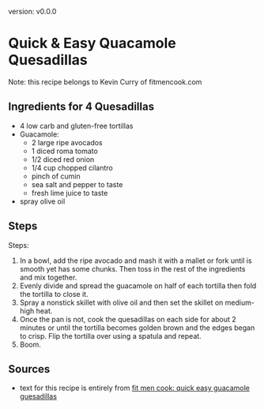 version: v0.0.0

# Quick & Easy Quacamole Quesadillas

Note: this recipe belongs to Kevin Curry of fitmencook.com

## Ingredients for 4 Quesadillas

- 4 low carb and gluten-free tortillas
- Guacamole:
    - 2 large ripe avocados
    - 1 diced roma tomato
    - 1/2 diced red onion
    - 1/4 cup chopped cilantro
    - pinch of cumin
    - sea salt and pepper to taste
    - fresh lime juice to taste
- spray olive oil

## Steps

Steps:

1. In a bowl, add the ripe avocado and mash it with a mallet or fork 
until is smooth yet has some chunks.  Then toss in the rest of the 
ingredients and mix together.
2. Evenly divide and spread the guacamole on half of each tortilla then 
fold the tortilla to close it.
3. Spray a nonstick skillet with olive oil and then set the skillet on medium-high heat.
4. Once the pan is not, cook the quesadillas on each side for about 2 minutes 
   or until the tortilla becomes golden brown and the edges began to 
   crisp.  Flip the tortilla over using a spatula and repeat.
5. Boom.

## Sources

- text for this recipe is entirely from [fit men cook: quick easy guacamole guesadillas](http://fitmencook.com/quick-easy-guacamole-quesadillas/)
